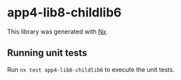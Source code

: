 # app4-lib8-childlib6

This library was generated with [Nx](https://nx.dev).

## Running unit tests

Run `nx test app4-lib8-childlib6` to execute the unit tests.
